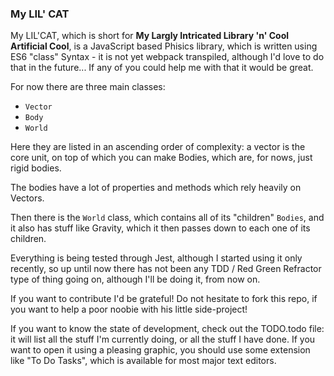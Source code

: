 ### My LIL' CAT

My LIL'CAT, which is short for **My Largly Intricated Library 'n' Cool Artificial Cool**, is a JavaScript based Phisics library, which is written using ES6 "class" Syntax - it is not yet webpack transpiled, although I'd love to do that in the future... If any of you could help me with that it would be great.

For now there are three main classes: 
- `Vector` 
- `Body` 
- `World`

Here they are listed in an ascending order of complexity: a vector is the core unit, on top of which you can make Bodies, which are, for nows, just rigid bodies.

The bodies have a lot of properties and methods which rely heavily on Vectors.

Then there is the `World` class, which contains all of its "children" `Bodies`, and it also has stuff like Gravity, which it then passes down to each one of its children.

Everything is being tested through Jest, although I started using it only recently, so up until now there has not been any TDD / Red Green Refractor type of thing going on, although I'll be doing it, from now on.

If you want to contribute I'd be grateful! Do not hesitate to fork this repo, if you want to help a poor noobie with his little side-project!

If you want to know the state of development, check out the TODO.todo file: it will list all the stuff I'm currently doing, or all the stuff I have done. If you want to open it using a pleasing graphic, you should use some extension like "To Do Tasks", which is available for most major text editors.
